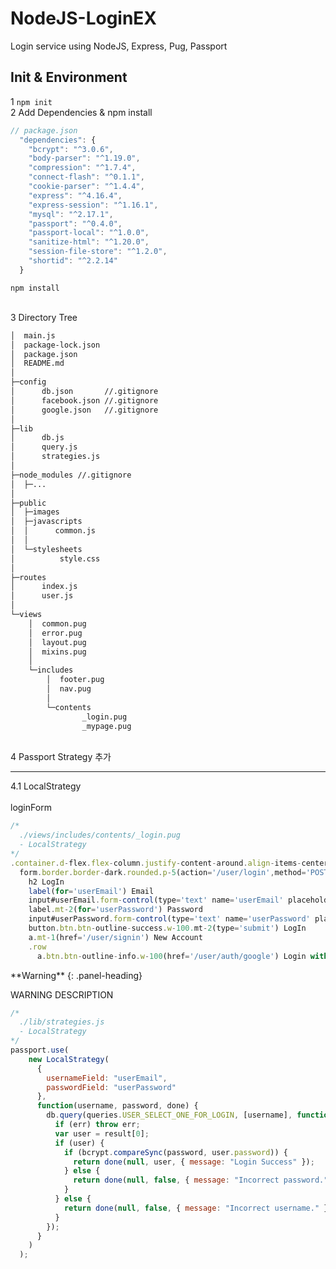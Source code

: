 # NodeJS-LoginEX
Login service using NodeJS, Express, Pug, Passport
## Init & Environment
1 `npm init`  
2 Add Dependencies & npm install
```javascript
// package.json
  "dependencies": {
    "bcrypt": "^3.0.6",
    "body-parser": "^1.19.0",
    "compression": "^1.7.4",
    "connect-flash": "^0.1.1",
    "cookie-parser": "^1.4.4",
    "express": "^4.16.4",
    "express-session": "^1.16.1",
    "mysql": "^2.17.1",
    "passport": "^0.4.0",
    "passport-local": "^1.0.0",
    "sanitize-html": "^1.20.0",
    "session-file-store": "^1.2.0",
    "shortid": "^2.2.14"
  }
```
`npm install`  
&nbsp;  

3 Directory Tree  
```sh
│  main.js
│  package-lock.json
│  package.json
│  README.md
│  
├─config
│      db.json       //.gitignore
│      facebook.json //.gitignore
│      google.json   //.gitignore
│      
├─lib
│      db.js
│      query.js
│      strategies.js
│      
├─node_modules //.gitignore
│  ├─...
│
├─public
│  ├─images
│  ├─javascripts
│  │      common.js
│  │      
│  └─stylesheets
│          style.css
│          
├─routes
│      index.js
│      user.js
│      
└─views
    │  common.pug
    │  error.pug
    │  layout.pug
    │  mixins.pug
    │  
    └─includes
        │  footer.pug
        │  nav.pug
        │  
        └─contents
                _login.pug
                _mypage.pug
```  
&nbsp;  
4 Passport Strategy 추가
***
4.1 LocalStrategy  
&nbsp;  
loginForm
```javascript
/* 
  ./views/includes/contents/_login.pug
  - LocalStrategy
*/
.container.d-flex.flex-column.justify-content-around.align-items-center.c-content-area
  form.border.border-dark.rounded.p-5(action='/user/login',method='POST')
    h2 LogIn
    label(for='userEmail') Email
    input#userEmail.form-control(type='text' name='userEmail' placeholder='Email..' required='')
    label.mt-2(for='userPassword') Password
    input#userPassword.form-control(type='text' name='userPassword' placeholder='Password..' required='')
    button.btn.btn-outline-success.w-100.mt-2(type='submit') LogIn
    a.mt-1(href='/user/signin') New Account
    .row
      a.btn.btn-outline-info.w-100(href='/user/auth/google') Login with Google

```
<div class="panel panel-warning">
**Warning**
{: .panel-heading}
<div class="panel-body">

WARNING DESCRIPTION

</div>
</div>

```javascript
/* 
  ./lib/strategies.js 
  - LocalStrategy
*/
passport.use(
    new LocalStrategy(
      {
        usernameField: "userEmail",
        passwordField: "userPassword"
      },
      function(username, password, done) {
        db.query(queries.USER_SELECT_ONE_FOR_LOGIN, [username], function(err, result) {
          if (err) throw err;
          var user = result[0];
          if (user) {
            if (bcrypt.compareSync(password, user.password)) {
              return done(null, user, { message: "Login Success" });
            } else {
              return done(null, false, { message: "Incorrect password." });
            }
          } else {
            return done(null, false, { message: "Incorrect username." });
          }
        });
      }
    )
  );
```

<style>
.alert-danger {
  color: rgb(169,68,66) !important;
}
</style>
